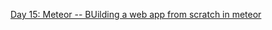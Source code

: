 [Day 15: Meteor -- BUilding a web app from scratch in meteor](https://www.openshift.com/blogs/day-15-meteor-building-a-web-app-from-scratch-in-meteor)
